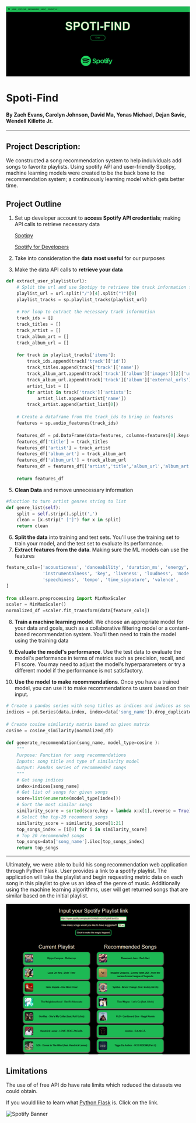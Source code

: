 ![landing page](https://github.com/dabidma/Spoti-Find/blob/main/Screenshots/landing_page.png)


# **Spoti-Find**
#### By Zach Evans, Carolyn Johnson, David Ma, Yonas Michael, Dejan Savic, Wendell Killette Jr.
***
## **Project Description:**
We constructed a song recommendation system to help induividuals add songs to favorite playlists. Using spotify API and user-friendly Spotipy, machine learning models were created to be the back bone to the recommendation system; a continuously learning model which gets better time. 

## Project Outline
1. Set up developer account to **access Spotify API credentials**; making API calls to retrieve necessary data 
   
   [Spotipy](https://spotipy.readthedocs.io/en/2.22.0/)
   
   [Spotify for Developers](https://developer.spotify.com/)
   
2. Take into consideration the **data most useful** for our purposes
3. Make the data API calls to **retrieve your data**
```python 
def extract_user_playlist(url):
    # Split the url and use Spotipy to retrieve the track information for each song in the playlist
    playlist_url = url.split("/")[4].split("?")[0]
    playlist_tracks = sp.playlist_tracks(playlist_url)

    # For loop to extract the necessary track information
    track_ids = []
    track_titles = []
    track_artist = []
    track_album_art = []
    track_album_url = []

    for track in playlist_tracks['items']:
        track_ids.append(track['track']['id'])
        track_titles.append(track['track']['name'])
        track_album_art.append(track['track']['album']['images'][2]['url'])
        track_album_url.append(track['track']['album']['external_urls']['spotify'])
        artist_list = []
        for artist in track['track']['artists']:
            artist_list.append(artist['name'])
        track_artist.append(artist_list[0])

    # Create a dataframe from the track_ids to bring in features
    features = sp.audio_features(track_ids)

    features_df = pd.DataFrame(data=features, columns=features[0].keys())
    features_df['title'] = track_titles
    features_df['artist'] = track_artist
    features_df['album_art'] = track_album_art
    features_df['album_url'] = track_album_url
    features_df = features_df[['artist','title','album_url','album_art','id','danceability','energy','loudness','speechiness','acousticness','liveness','valence']]
    
    return features_df 
  ```
   

5. **Clean Data** and remove unnecessary information

```python
#function to turn artist genres string to list
def genre_list(self):
    split = self.strip().split(',')
    clean = [x.strip(" [']") for x in split]
    return clean
```

6. **Split the data** into training and test sets. You'll use the training set to train your model, and the test set to evaluate its performance.
7. **Extract features from the data**. Making sure the ML models can use the features
```python
feature_cols=['acousticness', 'danceability', 'duration_ms', 'energy',
              'instrumentalness', 'key', 'liveness', 'loudness', 'mode',
              'speechiness', 'tempo', 'time_signature', 'valence',
]

from sklearn.preprocessing import MinMaxScaler
scaler = MinMaxScaler()
normalized_df =scaler.fit_transform(data[feature_cols])
```



8. **Train a machine learning model**. We choose an appropriate model for your data and goals, such as a collaborative filtering model or a content-based recommendation system. You'll then need to train the model using the training data




9. **Evaluate the model's performance**. Use the test data to evaluate the model's performance in terms of metrics such as precision, recall, and F1 score. You may need to adjust the model's hyperparameters or try a different model if the performance is not satisfactory.



10. **Use the model to make recommendations**. Once you have a trained model, you can use it to make recommendations to users based on their input.
```python
# Create a pandas series with song titles as indices and indices as series values 
indices = pd.Series(data.index, index=data['song_name']).drop_duplicates()

# Create cosine similarity matrix based on given matrix
cosine = cosine_similarity(normalized_df)

def generate_recommendation(song_name, model_type=cosine ):
    """
    Purpose: Function for song recommendations 
    Inputs: song title and type of similarity model
    Output: Pandas series of recommended songs
    """
    # Get song indices
    index=indices[song_name]
    # Get list of songs for given songs
    score=list(enumerate(model_type[index]))
    # Sort the most similar songs
    similarity_score = sorted(score,key = lambda x:x[1],reverse = True)
    # Select the top-20 recommend songs
    similarity_score = similarity_score[1:21]
    top_songs_index = [i[0] for i in similarity_score]
    # Top 20 recommended songs
    top_songs=data['song_name'].iloc[top_songs_index]
    return top_songs
```



---
Ultimately, we were able to build his song recommendation web application through Python Flask. User provides a link to a spotify playlist. The application will take the playlist and begin requesting metric data on each song in this playlist to give us an idea of the genre of music. Additionally using the machine learning algorithms, user will get returned songs that are similar based on the initial playlist.

![web app](Screenshots/recommender.png)


## Limitations
The use of of free API do have rate limits which reduced the datasets we could obtain.

If you would like to learn what [Python Flask](https://pythonbasics.org/what-is-flask-python/) is. Click on the link.

![Spotify Banner](https://developer.spotify.com/assets/branding-guidelines/using-our-logo.png)
